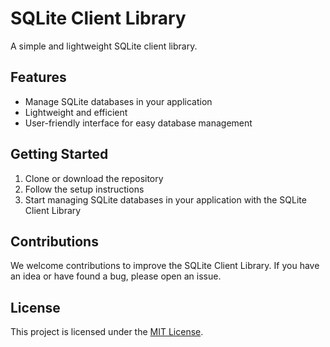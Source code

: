 # SQLite Client Library
A simple and lightweight SQLite client library.

## Features
- Manage SQLite databases in your application
- Lightweight and efficient
- User-friendly interface for easy database management

## Getting Started
1. Clone or download the repository
2. Follow the setup instructions
3. Start managing SQLite databases in your application with the SQLite Client Library

## Contributions
We welcome contributions to improve the SQLite Client Library. If you have an idea or have found a bug, please open an issue.

## License
This project is licensed under the [MIT License](LICENSE).
